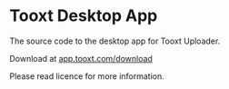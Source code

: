# Tooxt Desktop App

The source code to the desktop app for Tooxt Uploader.

Download at [app.tooxt.com/download](https://app.tooxt.com/download)

Please read licence for more information.
